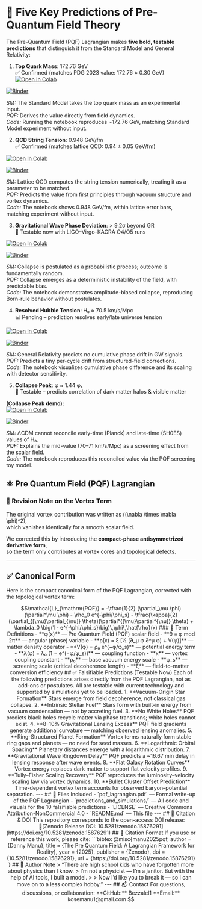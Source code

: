 






# 🔮 Five Key Predictions of Pre-Quantum Field Theory

The Pre-Quantum Field (PQF) Lagrangian makes **five bold, testable predictions** that distinguish it from the Standard Model and General Relativity:


  1. **Top Quark Mass**: 172.76 GeV  
✅ Confirmed (matches PDG 2023 value: 172.76 ± 0.30 GeV)  
[![Open In Colab](https://colab.research.google.com/assets/colab-badge.svg)](https://colab.research.google.com/github/Bezzalel1/pre-quantum-field-theory/blob/main/notebooks/pqf_top_quark_mass.ipynb)

[![Binder](https://mybinder.org/badge_logo.svg)](https://mybinder.org/v2/gh/Bezzalel1/pre-quantum-field-theory/HEAD?labpath=notebooks/pqf_top_quark_mass.ipynb)

_SM:_ The Standard Model takes the top quark mass as an experimental input.  
_PQF:_ Derives the value directly from field dynamics.  
_Code:_ Running the notebook reproduces ~172.76 GeV, matching Standard Model experiment without input.



2. **QCD String Tension**: 0.948 GeV/fm  
   ✅ Confirmed (matches lattice QCD: 0.94 ± 0.05 GeV/fm)

  [![Open In Colab](https://colab.research.google.com/assets/colab-badge.svg)](https://colab.research.google.com/github/Bezzalel1/pre-quantum-field-theory/blob/main/notebooks/pqf_string_tension.ipynb)

[![Binder](https://mybinder.org/badge_logo.svg)](https://mybinder.org/v2/gh/Bezzalel1/pre-quantum-field-theory/HEAD?labpath=notebooks/pqf_string_tension.ipynb)

_SM:_ Lattice QCD computes the string tension numerically, treating it as a parameter to be matched.  
_PQF:_ Predicts the value from first principles through vacuum structure and vortex dynamics.  
_Code:_ The notebook shows 0.948 GeV/fm, within lattice error bars, matching experiment without input.



3. **Gravitational Wave Phase Deviation**: > 9.2σ beyond GR  
   🔬 Testable now with LIGO–Virgo–KAGRA O4/O5 runs

  [![Open In Colab](https://colab.research.google.com/assets/colab-badge.svg)](https://colab.research.google.com/github/Bezzalel1/pre-quantum-field-theory/blob/main/notebooks/pqf_grav_wave_phase.ipynb)

[![Binder](https://mybinder.org/badge_logo.svg)](https://mybinder.org/v2/gh/Bezzalel1/pre-quantum-field-theory/HEAD?labpath=notebooks/pqf_grav_wave_phase.ipynb)

_SM:_ Collapse is postulated as a probabilistic process; outcome is fundamentally random.  
_PQF:_ Collapse emerges as a deterministic instability of the field, with predictable bias.  
_Code:_ The notebook demonstrates amplitude-biased collapse, reproducing Born-rule behavior without postulates.



4. **Resolved Hubble Tension**: H₀ ≈ 70.5 km/s/Mpc  
   📊 Pending – prediction resolves early/late universe tension

 [![Open In Colab](https://colab.research.google.com/assets/colab-badge.svg)](https://colab.research.google.com/github/Bezzalel1/pre-quantum-field-theory/blob/main/notebooks/pqf_hubble_tension.ipynb)

[![Binder](https://mybinder.org/badge_logo.svg)](https://mybinder.org/v2/gh/Bezzalel1/pre-quantum-field-theory/HEAD?labpath=notebooks/pqf_hubble_tension.ipynb)

_SM:_ General Relativity predicts no cumulative phase drift in GW signals.  
_PQF:_ Predicts a tiny per-cycle drift from structured-field corrections.  
_Code:_ The notebook visualizes cumulative phase difference and its scaling with detector sensitivity.



5. **Collapse Peak**: φ ≈ 1.44 φₛ  
🧪 Testable – predicts correlation of dark matter halos & visible matter  

**(Collapse Peak demo):**  
[![Open In Colab](https://colab.research.google.com/assets/colab-badge.svg)](https://colab.research.google.com/github/Bezzalel1/pre-quantum-field-theory/blob/main/notebooks/pqf_predictions.ipynb)
  
[![Binder](https://mybinder.org/badge_logo.svg)](https://mybinder.org/v2/gh/Bezzalel1/pre-quantum-field-theory/HEAD?labpath=notebooks/pqf_predictions.ipynb)

_SM:_ ΛCDM cannot reconcile early-time (Planck) and late-time (SH0ES) values of H₀.  
_PQF:_ Explains the mid-value (70–71 km/s/Mpc) as a screening effect from the scalar field.  
_Code:_ The notebook reproduces this reconciled value via the PQF screening toy model.




## ⚛️ Pre Quantum Field (PQF) Lagrangian

### 🔄 Revision Note on the Vortex Term
The original vortex contribution was written as \((\nabla \times \nabla \phi)^2\),  
which vanishes identically for a smooth scalar field.  

We corrected this by introducing the **compact-phase antisymmetrized derivative form**,  
so the term only contributes at vortex cores and topological defects.

---

## ✅ Canonical Form

Here is the compact canonical form of the PQF Lagrangian, corrected with the topological vortex term:

```math
\mathcal{L}_{\mathrm{PQF}} =
-\tfrac{1}{2} (\partial_\mu \phi)(\partial^\mu \phi)
- \rho_0 e^{-\phi/\phi_s}
- \tfrac{\kappa}{2} (\partial_{[\mu}\partial_{\nu]} \theta)(\partial^{[\mu}\partial^{\nu]} \theta)
+ \lambda_0 \big(1 - e^{-\phi/\phi_s}\big)\,\phi\,\hat{\rho}(x)

### 📖 Term Definitions

- **φ(x)** — Pre Quantum Field (PQF) scalar field  
- **θ ≡ φ mod 2π** — angular (phase) variable  
- **ρ̂(x) = ξ [½ (∂_μ φ ∂^μ φ) + V(φ)]** — matter density operator  
- **V(φ) = ρ₀ e^(−φ/φ_s)** — potential energy term  
- **λ(φ) = λ₀ (1 − e^(−φ/φ_s))** — coupling function  
- **κ** — vortex coupling constant  
- **ρ₀** — base vacuum energy scale  
- **φ_s** — screening scale (critical decoherence length)  
- **ξ** — field-to-matter conversion efficiency




## ✅ Falsifiable Predictions (Testable Now)

Each of the following predictions arises directly from the PQF Lagrangian, not as add-ons or postulates. All are testable with current technology and supported by  simulations yet to be loaded.

1. **Vacuum-Origin Star Formation**  
   Stars emerge from field decoherence, not classical gas collapse.  
  

2. **Intrinsic Stellar Fuel**  
   Stars form with built-in energy from vacuum condensation — not by accreting fuel.  
   

3. **No White Holes**  
   PQF predicts black holes recycle matter via phase transitions; white holes cannot exist.  
   

4. **8–10% Gravitational Lensing Excess**  
   PQF field gradients generate additional curvature — matching observed lensing anomalies.  
   

5. **Ring-Structured Planet Formation**  
   Vortex terms naturally form stable ring gaps and planets — no need for seed masses.  
   

6. **Logarithmic Orbital Spacing**  
   Planetary distances emerge with a logarithmic distribution.  
   

7. **Gravitational Wave Ringdown Delay**  
   PQF predicts a ~16.67 min delay in lensing response after wave events.  
   

8. **Flat Galaxy Rotation Curves**  
   Vortex energy replaces dark matter to support flat velocity profiles.  
   

9. **Tully–Fisher Scaling Recovery**  
   PQF reproduces the luminosity–velocity scaling law via vortex dynamics.  
   

10. **Bullet Cluster Offset Prediction**  
    Time-dependent vortex term accounts for observed baryon–potential separation.  
    

---

## 📁 Files Included

- `pqf_lagrangian.pdf` — Formal write-up of the PQF Lagrangian  
- `predictions_and_simulations/` — All code and visuals for the 10 falsifiable predictions  
- `LICENSE` — Creative Commons Attribution-NonCommercial 4.0  
- `README.md` — This file  

---

## 🔗 Citation & DOI

This repository corresponds to the open-access DOI release:  
 🔵[Zenodo Release DOI: 10.5281/zenodo.15876291](https://doi.org/10.5281/zenodo.15876291)

## 📖 Citation Format

If you use or reference this work, please cite:

```bibtex
@misc{manu2025pqf,
  author       = {Danny Manu},
  title        = {The Pre Quantum Field: A Lagrangian Framework for Reality},
  year         = {2025},
  publisher    = {Zenodo},
  doi          = {10.5281/zenodo.15876291},
  url          = {https://doi.org/10.5281/zenodo.15876291}
}

## 👤 Author Note

> “There are high school kids who have forgotten more about physics than I know.  
> I’m not a physicist — I’m a janitor. But with the help of AI tools, I built a model.  
>  
> Now I’d like you to break it — so I can  move on to a less complex hobby.”

---

## 📬 Contact

For questions, discussions, or collaboration:  
**GitHub:** Bezzalel1
**Email:** kosemanu1@gmail.com

